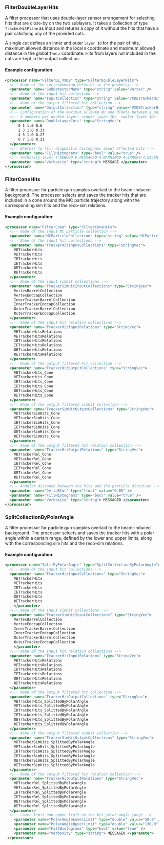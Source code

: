 ### FilterDoubleLayerHits
A filter processor that uses double-layer sensor arrangement for selecting hits that are close-by on the two sublayers.
It takes a collection of type `TrackerHitPlane` as input and returns a copy of it without the hits that have a pair satisfying any of the provided cuts.

A single cut defines an inner and outer `layer ID` for the pair of hits, maximum allowed distance in the local `U` coordinate and maximum allowed distance in the global `Theta` coordinate.
Hits from layers not included in the cuts are kept in the output collection.

#### Example configuration:

```xml
<processor name="FilterDL_VXDB" type="FilterDoubleLayerHits">
  <!-- Name of the corresponding detector in the geometry -->
  <parameter name="SubDetectorName" type="string" value="Vertex" />
  <!-- Name of the input hit collection -->
  <parameter name="InputCollection" type="string" value="VXDBTrackerHits" />
  <!-- Name of the output filtered hit collection -->
  <parameter name="OutputCollection" type="string" value="VXDBTrackerHits_DL" />
  <!-- Configuration of the maximum allowed dU and dTheta between a pair of hits at the inner and outer layer -->
  <!-- 4 numbers per double-layer: <inner layer ID>  <outer layer ID>  <dU max [mm]>  <dTheta max [mrad]> -->
  <parameter name="DoubleLayerCuts" type="StringVec">
      0 1 1.0 0.6
      2 3 1.0 0.33
      4 5 1.0 0.27
      6 7 1.0 0.21
  </parameter>
  <!-- Whether to fill diagnostic histograms about affected hits -->
  <parameter name="FillHistograms" type="bool" value="true" />
  <!-- Verbosity level ("DEBUG0-9,MESSAGE0-4,WARNING0-4,ERROR0-4,SILENT") -->
  <parameter name="Verbosity" type="string"> MESSAGE </parameter>
</processor>
```


### FilterConeHits
A filter processor for particle gun samples overlaid to the beam-induced background. The processor selects and saves the tracker hits that are included in a cone around the MC particle trajectory along with the corresponding sim hits and the reco-sim relations.

#### Example configuration:

```xml
<processor name="FilterCone" type="FilterConeHits">
  <!-- Name of the input MC particle collection -->
  <parameter name="MCParticleCollection" type="string" value="MCParticle" />
  <!-- Name of the input hit collections -->
  <parameter name="TrackerHitInputCollections" type="StringVec">
    VBTrackerHits
    VETrackerHits
    IBTrackerHits
    IETrackerHits
    OBTrackerHits
    OETrackerHits
  </parameter>
  <!-- Name of the input simhit collections -->
  <parameter name="TrackerSimHitInputCollections" type="StringVec">
    VertexBarrelCollection
    VertexEndcapCollection
    InnerTrackerBarrelCollection
    InnerTrackerEndcapCollection
    OuterTrackerBarrelCollection
    OuterTrackerEndcapCollection
  </parameter>
  <!-- Name of the input hit relation collections -->
  <parameter name="TrackerHitInputRelations" type="StringVec">
    VBTrackerHitsRelations
    VETrackerHitsRelations
    IBTrackerHitsRelations
    IETrackerHitsRelations
    OBTrackerHitsRelations
    OETrackerHitsRelations
  </parameter>
  <!-- Name of the output filtered hit collection -->
  <parameter name="TrackerHitOutputCollections" type="StringVec">
    VBTrackerHits_Cone
    VETrackerHits_Cone
    IBTrackerHits_Cone
    IETrackerHits_Cone
    OBTrackerHits_Cone
    OETrackerHits_Cone
  </parameter>
  <!-- Name of the output filtered simhit collection -->
  <parameter name="TrackerSimHitOutputCollections" type="StringVec">
    VBTrackerSimHits_Cone
    VETrackerSimHits_Cone
    IBTrackerSimHits_Cone
    IETrackerSimHits_Cone
    OBTrackerSimHits_Cone
    OETrackerSimHits_Cone
  </parameter>
  <!-- Name of the output filtered hit relation collection -->
  <parameter name="TrackerHitOutputRelations" type="StringVec">
    VBTrackerRel_Cone
    VETrackerRel_Cone
    IBTrackerRel_Cone
    IETrackerRel_Cone
    OBTrackerRel_Cone
    OETrackerRel_Cone
  </parameter>
  <!-- Angular distance between the hits and the particle direction -->
  <parameter name="DeltaRCut" type="float" value="0.05" />
  <parameter name="FillHistograms" type="bool" value="true" />
  <parameter name="Verbosity" type="string"> MESSAGE0 </parameter>
</processor>
```


### SplitCollectionByPolarAngle
A filter processor for particle gun samples overlaid to the beam-induced background. The processor selects and saves the tracker hits with a polar angle within a certain range, defined by the lower and upper limits, along with the corresponding sim hits and the reco-sim relations.

#### Example configuration:

```xml
<processor name="SplitByPolarAngle" type="SplitCollectionByPolarAngle">
  <!-- Name of the input hit collections -->
  <parameter name="TrackerHitInputCollections" type="StringVec">
    VBTrackerHits
    VETrackerHits
    IBTrackerHits
    IETrackerHits
    OBTrackerHits
    OETrackerHits
    </parameter>
  <!-- Name of the input simhit collections -->
  <parameter name="TrackerSimHitInputCollections" type="StringVec">
    VertexBarrelCollection
    VertexEndcapCollection
    InnerTrackerBarrelCollection
    InnerTrackerEndcapCollection
    OuterTrackerBarrelCollection
    OuterTrackerEndcapCollection
    </parameter>
  <!-- Name of the input hit relation collections -->
  <parameter name="TrackerHitInputRelations" type="StringVec">
    VBTrackerHitsRelations
    VETrackerHitsRelations
    IBTrackerHitsRelations
    IETrackerHitsRelations
    OBTrackerHitsRelations
    OETrackerHitsRelations
  </parameter>
  <!-- Name of the output filtered hit collection -->
  <parameter name="TrackerHitOutputCollections" type="StringVec">
    VBTrackerHits_SplittedByPolarAngle
    VETrackerHits_SplittedByPolarAngle
    IBTrackerHits_SplittedByPolarAngle
    IETrackerHits_SplittedByPolarAngle
    OBTrackerHits_SplittedByPolarAngle
    OETrackerHits_SplittedByPolarAngle
  </parameter>
  <!-- Name of the output filtered simhit collection -->
  <parameter name="TrackerSimHitOutputCollections" type="StringVec">
    VBTrackerSimHits_SplittedByPolarAngle
    VETrackerSimHits_SplittedByPolarAngle
    IBTrackerSimHits_SplittedByPolarAngle
    IETrackerSimHits_SplittedByPolarAngle
    OBTrackerSimHits_SplittedByPolarAngle
    OETrackerSimHits_SplittedByPolarAngle
  </parameter>
  <!-- Name of the output filtered hit relation collection -->
  <parameter name="TrackerHitOutputRelations" type="StringVec">
    VBTrackerRel_SplittedByPolarAngle
    VETrackerRel_SplittedByPolarAngle
    IBTrackerRel_SplittedByPolarAngle
    IETrackerRel_SplittedByPolarAngle
    OBTrackerRel_SplittedByPolarAngle
    OETrackerRel_SplittedByPolarAngle
  </parameter>
  <!-- Lower limit and upper limit on the hit polar angle [deg] -->
    <parameter name="PolarAngleLowerLimit" type="double" value="50.0" />
    <parameter name="PolarAngleUpperLimit" type="double" value="130.0" />
    <parameter name="FillHistograms" type="bool" value="true" />
    <parameter name="Verbosity" type="string"> MESSAGE0 </parameter>
 </processor>
```
